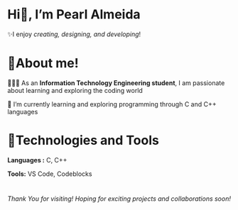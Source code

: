 # Hi👋, I’m **Pearl Almeida**

✨I enjoy *creating, designing, and developing*!

# 🍁About me!
👩🏻‍💻 As  an **Information Technology Engineering student**, I am passionate about learning and exploring the coding world 

🌱 I’m currently learning and exploring programming through C and C++ languages

# 🚀Technologies and Tools

**Languages :** C, C++

**Tools:** VS Code, Codeblocks
#

*Thank You for visiting! Hoping for exciting projects and collaborations soon!*



  

<!---
pearlalmeida17/pearlalmeida17 is a ✨ special ✨ repository because its `README.md` (this file) appears on your GitHub profile.
You can click the Preview link to take a look at your changes.
--->

